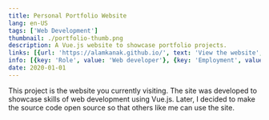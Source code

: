 ```yaml
---
title: Personal Portfolio Website
lang: en-US
tags: ['Web Development']
thumbnail: ./portfolio-thumb.png
description: A Vue.js website to showcase portfolio projects.
links: [{url: 'https://alamkanak.github.io/', text: 'View the website', icon: ['fas', 'home']}]
info: [{key: 'Role', value: 'Web developer'}, {key: 'Employment', value: 'Self employed'}, {key: 'Skills involved', value: ['Web development']}, {key: 'Tech used', value: ['Javascript', 'Vue.js']}]
date: 2020-01-01
---
```


This project is the website you currently visiting. The site was developed to showcase skills of web development using Vue.js. Later, I decided to make the source code open source so that others like me can use the site.